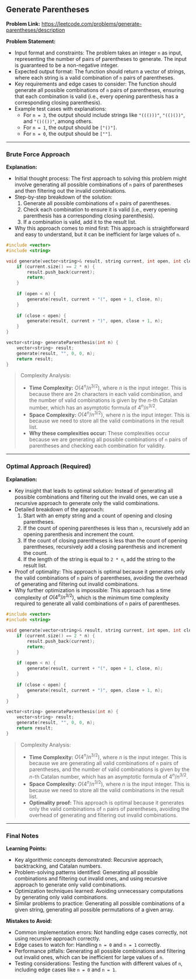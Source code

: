 ## Generate Parentheses

**Problem Link:** https://leetcode.com/problems/generate-parentheses/description

**Problem Statement:**
- Input format and constraints: The problem takes an integer `n` as input, representing the number of pairs of parentheses to generate. The input is guaranteed to be a non-negative integer.
- Expected output format: The function should return a vector of strings, where each string is a valid combination of `n` pairs of parentheses.
- Key requirements and edge cases to consider: The function should generate all possible combinations of `n` pairs of parentheses, ensuring that each combination is valid (i.e., every opening parenthesis has a corresponding closing parenthesis).
- Example test cases with explanations:
  - For `n = 3`, the output should include strings like `"((()))"`, `"(()())"`, and `"()(())"`, among others.
  - For `n = 1`, the output should be `["()"]`.
  - For `n = 0`, the output should be `[""]`.

---

### Brute Force Approach

**Explanation:**
- Initial thought process: The first approach to solving this problem might involve generating all possible combinations of `n` pairs of parentheses and then filtering out the invalid combinations.
- Step-by-step breakdown of the solution:
  1. Generate all possible combinations of `n` pairs of parentheses.
  2. Check each combination to ensure it is valid (i.e., every opening parenthesis has a corresponding closing parenthesis).
  3. If a combination is valid, add it to the result list.
- Why this approach comes to mind first: This approach is straightforward and easy to understand, but it can be inefficient for large values of `n`.

```cpp
#include <vector>
#include <string>

void generate(vector<string>& result, string current, int open, int close, int n) {
    if (current.size() == 2 * n) {
        result.push_back(current);
        return;
    }
    
    if (open < n) {
        generate(result, current + "(", open + 1, close, n);
    }
    
    if (close < open) {
        generate(result, current + ")", open, close + 1, n);
    }
}

vector<string> generateParenthesis(int n) {
    vector<string> result;
    generate(result, "", 0, 0, n);
    return result;
}
```

> Complexity Analysis:
> - **Time Complexity:** $O(4^n / n^{3/2})$, where $n$ is the input integer. This is because there are $2n$ characters in each valid combination, and the number of valid combinations is given by the $n$-th Catalan number, which has an asymptotic formula of $4^n / n^{3/2}$.
> - **Space Complexity:** $O(4^n / n^{3/2})$, where $n$ is the input integer. This is because we need to store all the valid combinations in the result list.
> - **Why these complexities occur:** These complexities occur because we are generating all possible combinations of `n` pairs of parentheses and checking each combination for validity.

---

### Optimal Approach (Required)

**Explanation:**
- Key insight that leads to optimal solution: Instead of generating all possible combinations and filtering out the invalid ones, we can use a recursive approach to generate only the valid combinations.
- Detailed breakdown of the approach:
  1. Start with an empty string and a count of opening and closing parentheses.
  2. If the count of opening parentheses is less than `n`, recursively add an opening parenthesis and increment the count.
  3. If the count of closing parentheses is less than the count of opening parentheses, recursively add a closing parenthesis and increment the count.
  4. If the length of the string is equal to `2 * n`, add the string to the result list.
- Proof of optimality: This approach is optimal because it generates only the valid combinations of `n` pairs of parentheses, avoiding the overhead of generating and filtering out invalid combinations.
- Why further optimization is impossible: This approach has a time complexity of $O(4^n / n^{3/2})$, which is the minimum time complexity required to generate all valid combinations of `n` pairs of parentheses.

```cpp
#include <vector>
#include <string>

void generate(vector<string>& result, string current, int open, int close, int n) {
    if (current.size() == 2 * n) {
        result.push_back(current);
        return;
    }
    
    if (open < n) {
        generate(result, current + "(", open + 1, close, n);
    }
    
    if (close < open) {
        generate(result, current + ")", open, close + 1, n);
    }
}

vector<string> generateParenthesis(int n) {
    vector<string> result;
    generate(result, "", 0, 0, n);
    return result;
}
```

> Complexity Analysis:
> - **Time Complexity:** $O(4^n / n^{3/2})$, where $n$ is the input integer. This is because we are generating all valid combinations of `n` pairs of parentheses, and the number of valid combinations is given by the $n$-th Catalan number, which has an asymptotic formula of $4^n / n^{3/2}$.
> - **Space Complexity:** $O(4^n / n^{3/2})$, where $n$ is the input integer. This is because we need to store all the valid combinations in the result list.
> - **Optimality proof:** This approach is optimal because it generates only the valid combinations of `n` pairs of parentheses, avoiding the overhead of generating and filtering out invalid combinations.

---

### Final Notes

**Learning Points:**
- Key algorithmic concepts demonstrated: Recursive approach, backtracking, and Catalan numbers.
- Problem-solving patterns identified: Generating all possible combinations and filtering out invalid ones, and using recursive approach to generate only valid combinations.
- Optimization techniques learned: Avoiding unnecessary computations by generating only valid combinations.
- Similar problems to practice: Generating all possible combinations of a given string, generating all possible permutations of a given array.

**Mistakes to Avoid:**
- Common implementation errors: Not handling edge cases correctly, not using recursive approach correctly.
- Edge cases to watch for: Handling `n = 0` and `n = 1` correctly.
- Performance pitfalls: Generating all possible combinations and filtering out invalid ones, which can be inefficient for large values of `n`.
- Testing considerations: Testing the function with different values of `n`, including edge cases like `n = 0` and `n = 1`.